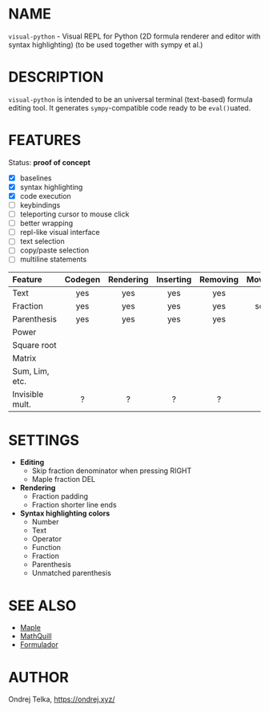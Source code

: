 # NAME
`visual-python` - Visual REPL for Python (2D formula renderer and editor with syntax highlighting) (to be used
 together with sympy et al.)



# DESCRIPTION
`visual-python` is intended to be an universal terminal (text-based) formula editing tool. It generates 
`sympy`-compatible code ready to be `eval()`uated. 



# FEATURES
Status: **proof of concept**
- [x] baselines
- [x] syntax highlighting
- [x] code execution
- [ ] keybindings
- [ ] teleporting cursor to mouse click
- [ ] better wrapping
- [ ] repl-like visual interface
- [ ] text selection
- [ ] copy/paste selection
- [ ] multiline statements

| Feature        | Codegen | Rendering | Inserting | Removing | Movement |
| :------------- | :-----: | :-------: | :-------: | :------: | :------: |
| Text           | yes     | yes       | yes       | yes      | yes      |
| Fraction       | yes     | yes       | yes       | yes      | sort of  |
| Parenthesis    | yes     | yes       | yes       | yes      | yes      |
| Power          |         |           |           |          |          |
| Square root    |         |           |           |          |          |
| Matrix         |         |           |           |          |          |
| Sum, Lim, etc. |         |           |           |          |          |
| Invisible mult.| ?       | ?         | ?         | ?        | ?        |




# SETTINGS
- **Editing**
    - Skip fraction denominator when pressing RIGHT
    - Maple fraction DEL
- **Rendering**
    - Fraction padding
    - Fraction shorter line ends
- **Syntax highlighting colors**
    - Number
    - Text
    - Operator
    - Function
    - Fraction
    - Parenthesis
    - Unmatched parenthesis



# SEE ALSO
- [Maple](https://en.wikipedia.org/wiki/Maple_(software))
- [MathQuill](http://mathquill.com/)
- [Formulador](https://github.com/stylewarning/formulador)



# AUTHOR
Ondrej Telka, https://ondrej.xyz/

